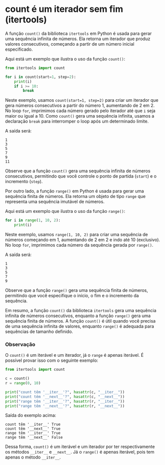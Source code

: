 # count é um iterador sem fim (itertools)

A função `count()` da biblioteca `itertools` em Python é usada para gerar uma sequência infinita de números. Ela retorna um iterador que produz valores consecutivos, começando a partir de um número inicial especificado.

Aqui está um exemplo que ilustra o uso da função `count()`:

```python
from itertools import count

for i in count(start=1, step=2):
    print(i)
    if i >= 10:
        break
```

Neste exemplo, usamos `count(start=1, step=2)` para criar um iterador que gera números consecutivos a partir do número 1, aumentando de 2 em 2. No loop `for`, imprimimos cada número gerado pelo iterador até que `i` seja maior ou igual a 10. Como `count()` gera uma sequência infinita, usamos a declaração `break` para interromper o loop após um determinado limite.

A saída será:

```
1
3
5
7
9
11
```

Observe que a função `count()` gera uma sequência infinita de números consecutivos, permitindo que você controle o ponto de partida (`start`) e o incremento (`step`).

Por outro lado, a função `range()` em Python é usada para gerar uma sequência finita de números. Ela retorna um objeto de tipo `range` que representa uma sequência imutável de números.

Aqui está um exemplo que ilustra o uso da função `range()`:

```python
for i in range(1, 10, 2):
    print(i)
```

Neste exemplo, usamos `range(1, 10, 2)` para criar uma sequência de números começando em 1, aumentando de 2 em 2 e indo até 10 (exclusivo). No loop `for`, imprimimos cada número da sequência gerada por `range()`.

A saída será:

```
1
3
5
7
9
```

Observe que a função `range()` gera uma sequência finita de números, permitindo que você especifique o início, o fim e o incremento da sequência.

Em resumo, a função `count()` da biblioteca `itertools` gera uma sequência infinita de números consecutivos, enquanto a função `range()` gera uma sequência finita de números. A função `count()` é útil quando você precisa de uma sequência infinita de valores, enquanto `range()` é adequada para sequências de tamanho definido.

### **Observação**

O `count()` é um iterável e um iterador, já o `range` é apenas iterável. É possível provar isso com o seguinte exemplo:

```python
from itertools import count

c = count()
r = range(0, 10)

print("count têm '__iter__'?", hasattr(c, "__iter__"))
print("count têm '__next__'?", hasattr(c, "__next__"))
print("range têm '__iter__'?", hasattr(r, "__iter__"))
print("range têm '__next__'?", hasattr(r, "__next__"))
```

Saída do exemplo acima:

```console
count têm '__iter__' True
count têm '__next__' True
range têm '__iter__' True
range têm '__next__' False
```

Dessa forma, `count()` é um iterável e um iterador por ter respectivamente os métodos `__iter__` e `__next__`. Já o `range()` é apenas iterável, pois tem apenas o método `__iter__`.